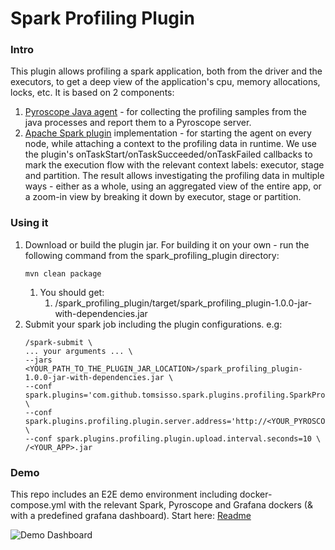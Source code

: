 # Spark Profiling Plugin 

### Intro
This plugin allows profiling a spark application, both from the driver and the executors, to get a deep view of the application's cpu, memory allocations, locks, etc.
It is based on 2 components:
1. [Pyroscope Java agent](https://grafana.com/docs/pyroscope/next/configure-client/language-sdks/java/) - for collecting the profiling samples from the java processes and report them to a Pyroscope server.
2. [Apache Spark plugin](https://spark.apache.org/docs/latest/api/java/index.html?org/apache/spark/api/plugin/SparkPlugin.html) implementation - for starting the agent on every node, while attaching a context to the profiling data in runtime. 
We use the plugin's onTaskStart/onTaskSucceeded/onTaskFailed callbacks to mark the execution flow with the relevant context labels: executor, stage and partition.
The result allows investigating the profiling data in multiple ways - either as a whole, using an aggregated view of the entire app, or a zoom-in view by breaking it down by executor, stage or partition.

### Using it
1. Download or build the plugin jar. For building it on your own - run the following command from the spark_profiling_plugin directory:
   ```
   mvn clean package
   ```
    1. You should get:
       1. /spark_profiling_plugin/target/spark_profiling_plugin-1.0.0-jar-with-dependencies.jar
2. Submit your spark job including the plugin configurations. e.g:
   ``` 
   /spark-submit \
   ... your arguments ... \
   --jars <YOUR_PATH_TO_THE_PLUGIN_JAR_LOCATION>/spark_profiling_plugin-1.0.0-jar-with-dependencies.jar \
   --conf spark.plugins='com.github.tomsisso.spark.plugins.profiling.SparkProfilingPlugin' \
   --conf spark.plugins.profiling.plugin.server.address='http://<YOUR_PYROSCOPE_SERVER>:4040' \
   --conf spark.plugins.profiling.plugin.upload.interval.seconds=10 \
   /<YOUR_APP>.jar
   ```
   
### Demo
This repo includes an E2E demo environment including docker-compose.yml with the relevant Spark, Pyroscope and Grafana dockers (& with a predefined grafana dashboard).
Start here: [Readme](https://github.com/tomsisso/spark-profiling-plugin/blob/main/demo_app/README.md)

![Demo Dashboard](https://github.com/tomsisso/spark-profiling-plugin/assets/25052755/9142f537-45aa-4014-a8ad-c0d7ee584a50)